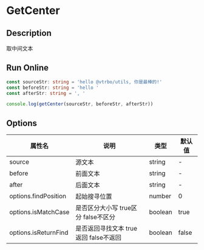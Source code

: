 # GetCenter

## Description
取中间文本

## Run Online

<RunCode :language="ts" :dependency="`
const getCenter = (
  source: string,
  before: string,
  after: string,
  options?: {
    findPosition?: number
    isMatchCase?: boolean
    isReturnFind?: boolean
  },
): string => {
  const tOption = Object.assign({
    findPosition: 0,
    isMatchCase: true,
    isReturnFind: false,
  }, options || {})
  let tSource: string = source
  let tBefore: string = before
  let tAfter: string = after
    if (!tOption.isMatchCase) {
    tSource = tSource.toLowerCase()
    tBefore = before.toLowerCase()
    tAfter = after.toLowerCase()
  }
  const beforePosition = tSource.indexOf(tBefore, tOption.findPosition)
  if (beforePosition === -1)
    return ''
  const afterPosition = tSource.indexOf(tAfter, beforePosition + before.length)
  if (afterPosition === -1)
    return ''
  return tOption.isReturnFind
    ? source.substring(beforePosition, afterPosition + after.length)
    : source.substring(beforePosition + before.length, afterPosition)
}`">

```ts
const sourceStr: string = 'hello @vtrbo/utils, 你是最棒的!'
const beforeStr: string = 'hello '
const afterStr: string = ', '

console.log(getCenter(sourceStr, beforeStr, afterStr))
```

</RunCode>

## Options

<div class="utils-table">

| 属性名 | 说明 | 类型 | 默认值 |
| --- | --- | --- | --- |
| source | 源文本 | string | - |
| before | 前面文本 | string | - |
| after | 后面文本 | string | - |
| options.findPosition | 起始搜寻位置 | number | 0 |
| options.isMatchCase | 是否区分大小写 true区分 false不区分 | boolean | true |
| options.isReturnFind | 是否返回寻找文本 true返回 false不返回 | boolean | false |

</div>